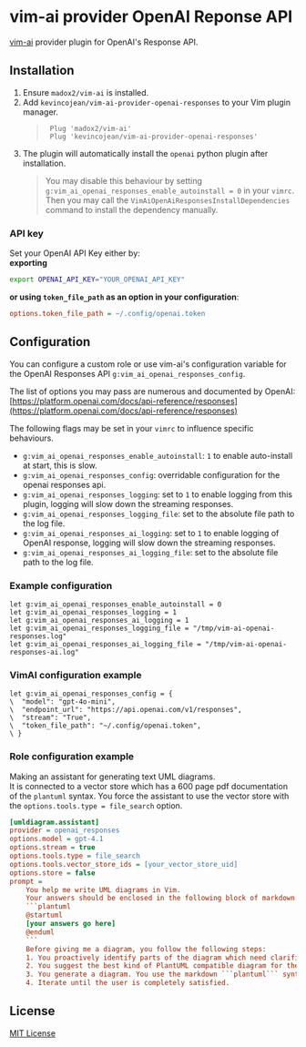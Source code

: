 # vim-ai provider OpenAI Reponse API

[vim-ai](https://github.com/madox2/vim-ai) provider plugin for OpenAI's Response API.

## Installation

1. Ensure `madox2/vim-ai` is installed.
1. Add `kevincojean/vim-ai-provider-openai-responses` to your Vim plugin manager.
    > ```vim
    >  Plug 'madox2/vim-ai'
    >  Plug 'kevincojean/vim-ai-provider-openai-responses'
    >  ```
1. The plugin will automatically install the `openai` python plugin after installation.
   > You may disable this behaviour by setting `g:vim_ai_openai_responses_enable_autoinstall = 0` in your `vimrc`. Then you may call the `VimAiOpenAiResponsesInstallDependencies` command to install the dependency manually.

### API key

Set your OpenAI API Key either by:  
**exporting**
```sh
export OPENAI_API_KEY="YOUR_OPENAI_API_KEY"
```

**or using `token_file_path` as an option in your configuration**:

```ini
options.token_file_path = ~/.config/openai.token
```

## Configuration

You can configure a custom role or use vim-ai's configuration variable for the OpenAI Responses API `g:vim_ai_openai_responses_config`.

The list of options you may pass are numerous and documented by OpenAI:  
[https://platform.openai.com/docs/api-reference/responses](https://platform.openai.com/docs/api-reference/responses)

The following flags may be set in your `vimrc` to influence specific behaviours.  

- `g:vim_ai_openai_responses_enable_autoinstall`: `1` to enable auto-install at start, this is slow.
- `g:vim_ai_openai_responses_config`: overridable configuration for the openai responses api.
- `g:vim_ai_openai_responses_logging`: set to `1` to enable logging from this plugin, logging will slow down the streaming responses.
- `g:vim_ai_openai_responses_logging_file`: set to the absolute file path to the log file.
- `g:vim_ai_openai_responses_ai_logging`: set to `1` to enable logging of OpenAI response, logging will slow down the streaming responses.
- `g:vim_ai_openai_responses_ai_logging_file`: set to the absolute file path to the log file.

### Example configuration

```vim
let g:vim_ai_openai_responses_enable_autoinstall = 0
let g:vim_ai_openai_responses_logging = 1
let g:vim_ai_openai_responses_ai_logging = 1
let g:vim_ai_openai_responses_logging_file = "/tmp/vim-ai-openai-responses.log"
let g:vim_ai_openai_responses_ai_logging_file = "/tmp/vim-ai-openai-responses-ai.log"
```

### VimAI configuration example

```vim
let g:vim_ai_openai_responses_config = {
\  "model": "gpt-4o-mini",
\  "endpoint_url": "https://api.openai.com/v1/responses",
\  "stream": "True",
\  "token_file_path": "~/.config/openai.token",
\ }
```

### Role configuration example

Making an assistant for generating text UML diagrams.  
It is connected to a vector store which has a 600 page pdf documentation of the `plantuml` syntax.
You force the assistant to use the vector store with the `options.tools.type = file_search` option.

```ini
[umldiagram.assistant]
provider = openai_responses
options.model = gpt-4.1
options.stream = true
options.tools.type = file_search
options.tools.vector_store_ids = [your_vector_store_uid]
options.store = false
prompt =
    You help me write UML diagrams in Vim.
    Your answers should be enclosed in the following block of markdown syntax:
    ```plantuml
    @startuml
    [your answers go here]
    @enduml
    ```
    Before giving me a diagram, you follow the following steps:
    1. You proactively identify parts of the diagram which need clarification and you ask me those questions sequentially.
    2. You suggest the best kind of PlantUML compatible diagram for the use case.
    3. You generate a diagram. You use the markdown ```plantuml``` syntax.
    4. Iterate until the user is completely satisfied.
```

## License

[MIT License](https://github.com/kevincojean/vim-ai-provider-openai-responses/blob/main/LICENSE)
